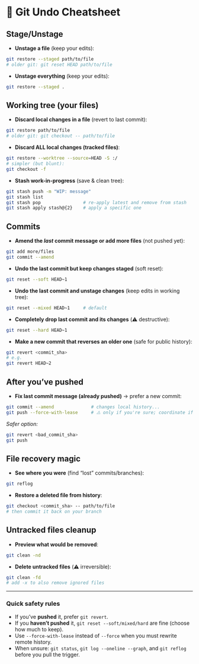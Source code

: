 # 🔄 Git Undo Cheatsheet

## Stage/Unstage
- **Unstage a file** (keep your edits):
```bash
git restore --staged path/to/file
# older git: git reset HEAD path/to/file
```

- **Unstage everything** (keep your edits):
```bash
git restore --staged .
```

## Working tree (your files)
- **Discard local changes in a file** (revert to last commit):
```bash
git restore path/to/file
# older git: git checkout -- path/to/file
```

- **Discard ALL local changes (tracked files)**:
```bash
git restore --worktree --source=HEAD -S :/
# simpler (but blunt):
git checkout -f
```

- **Stash work-in-progress** (save & clean tree):
```bash
git stash push -m "WIP: message"
git stash list
git stash pop                # re-apply latest and remove from stash
git stash apply stash@{2}    # apply a specific one
```

## Commits
- **Amend the *last* commit message or add more files** (not pushed yet):
```bash
git add more/files
git commit --amend
```

- **Undo the last commit but keep changes staged** (soft reset):
```bash
git reset --soft HEAD~1
```

- **Undo the last commit and unstage changes** (keep edits in working tree):
```bash
git reset --mixed HEAD~1     # default
```

- **Completely drop last commit and its changes** (⚠️ destructive):
```bash
git reset --hard HEAD~1
```

- **Make a new commit that reverses an older one** (safe for public history):
```bash
git revert <commit_sha>
# e.g.
git revert HEAD~2
```

## After you’ve pushed
- **Fix last commit message (already pushed)** → prefer a new commit:
```bash
git commit --amend              # changes local history...
git push --force-with-lease     # ⚠️ only if you're sure; coordinate if shared
```
*Safer option:*
```bash
git revert <bad_commit_sha>
git push
```

## File recovery magic
- **See where you were** (find “lost” commits/branches):
```bash
git reflog
```
- **Restore a deleted file from history**:
```bash
git checkout <commit_sha> -- path/to/file
# then commit it back on your branch
```

## Untracked files cleanup
- **Preview what would be removed**:
```bash
git clean -nd
```
- **Delete untracked files** (⚠️ irreversible):
```bash
git clean -fd
# add -x to also remove ignored files
```

---

### Quick safety rules
- If you’ve **pushed** it, prefer `git revert`.
- If you **haven’t pushed** it, `git reset --soft/mixed/hard` are fine (choose how much to keep).
- Use `--force-with-lease` instead of `--force` when you must rewrite remote history.
- When unsure: `git status`, `git log --oneline --graph`, and `git reflog` before you pull the trigger.
